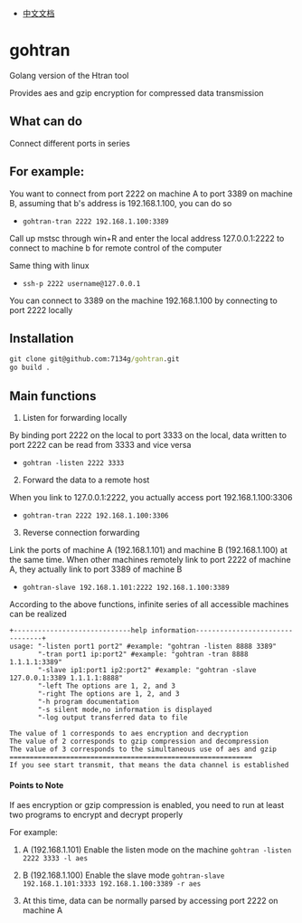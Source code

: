 - [中文文档](https://github.com/7134g/gohtran/blob/main/README_cn.md)

# gohtran
Golang version of the Htran tool

Provides aes and gzip encryption for compressed data transmission

## What can do
Connect different ports in series

## For example:
You want to connect from port 2222 on machine A to port 3389 on machine B, assuming that b's address is 192.168.1.100, you can do so

- `gohtran-tran 2222 192.168.1.100:3389`

Call up mstsc through win+R and enter the local address 127.0.0.1:2222 to connect to machine b for remote control of the computer

Same thing with linux

- `ssh-p 2222 username@127.0.0.1`

You can connect to 3389 on the machine 192.168.1.100 by connecting to port 2222 locally

## Installation
```bat
git clone git@github.com:7134g/gohtran.git
go build .
```

## Main functions
1. Listen for forwarding locally

By binding port 2222 on the local to port 3333 on the local, data written to port 2222 can be read from 3333 and vice versa
- `gohtran -listen 2222 3333`
2. Forward the data to a remote host

When you link to 127.0.0.1:2222, you actually access port 192.168.1.100:3306
- `gohtran-tran 2222 192.168.1.100:3306`
3. Reverse connection forwarding

Link the ports of machine A (192.168.1.101) and machine B (192.168.1.100) at the same time.
When other machines remotely link to port 2222 of machine A, they actually link to port 3389 of machine B
- `gohtran-slave 192.168.1.101:2222 192.168.1.100:3389`


According to the above functions, infinite series of all accessible machines can be realized

```text
+-----------------------------help information--------------------------------+
usage: "-listen port1 port2" #example: "gohtran -listen 8888 3389"
       "-tran port1 ip:port2" #example: "gohtran -tran 8888 1.1.1.1:3389"
       "-slave ip1:port1 ip2:port2" #example: "gohtran -slave 127.0.0.1:3389 1.1.1.1:8888"
       "-left The options are 1, 2, and 3
       "-right The options are 1, 2, and 3
       "-h program documentation
       "-s silent mode,no information is displayed
       "-log output transferred data to file
       
The value of 1 corresponds to aes encryption and decryption
The value of 2 corresponds to gzip compression and decompression
The value of 3 corresponds to the simultaneous use of aes and gzip
============================================================
If you see start transmit, that means the data channel is established

```


#### Points to Note
If aes encryption or gzip compression is enabled, you need to run at least two programs to encrypt and decrypt properly

For example:
1. A (192.168.1.101) Enable the listen mode on the machine `gohtran -listen 2222 3333 -l aes`

2. B (192.168.1.100) Enable the slave mode `gohtran-slave 192.168.1.101:3333 192.168.1.100:3389 -r aes`

3. At this time, data can be normally parsed by accessing port 2222 on machine A

